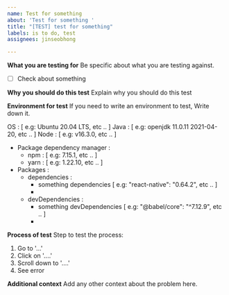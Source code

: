 ```yaml
---
name: Test for something
about: 'Test for something '
title: "[TEST] test for something"
labels: is to do, test
assignees: jinseobhong

---
```


**What you are testing for** 
Be specific about what you are testing against.

- [ ] Check about something
 
**Why you should do this test**
Explain why you should do this test

**Environment for test**
If you need to write an environment to test, Write down it.

OS : [ e.g: Ubuntu 20.04 LTS, etc .. ]
Java : [ e.g: openjdk 11.0.11 2021-04-20, etc .. ]
Node : [ e.g: v16.3.0, etc .. ]
   - Package dependency manager :
      - npm : [ e.g: 7.15.1, etc .. ]
      - yarn : [ e.g: 1.22.10, etc .. ]
   - Packages :
      - dependencies :
         - something dependencies [ e.g: "react-native": "0.64.2", etc .. ]
         -
      - devDependencies :
         - something devDependencies [ e.g: "@babel/core": "^7.12.9", etc .. ]
         -

**Process of test**
Step to test the process:
1. Go to '...'
2. Click on '....'
3. Scroll down to '....'
4. See error

**Additional context**
Add any other context about the problem here.
